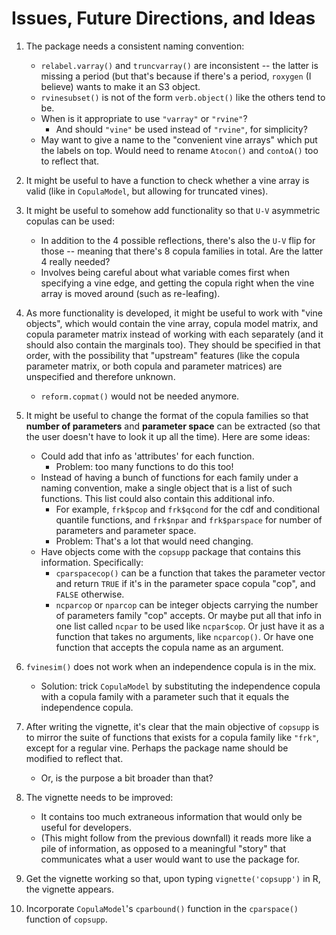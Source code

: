 # Issues, Future Directions, and Ideas

1. The package needs a consistent naming convention:
	* `relabel.varray()` and `truncvarray()` are inconsistent -- the latter is missing a period (but that's because if there's a period, `roxygen` (I believe) wants to make it an S3 object.
	* `rvinesubset()` is not of the form `verb.object()` like the others tend to be.
	* When is it appropriate to use `"varray"` or `"rvine"`? 
		* And should `"vine"` be used instead of `"rvine"`, for simplicity? 
	* May want to give a name to the "convenient vine arrays" which put the labels on top. Would need to rename `Atocon()` and `contoA()` too to reflect that.

2. It might be useful to have a function to check whether a vine array is valid (like in `CopulaModel`, but allowing for truncated vines).

3. It might be useful to somehow add functionality so that `U-V` asymmetric copulas can be used:
	* In addition to the 4 possible reflections, there's also the `U-V` flip for those -- meaning that there's 8 copula families in total. Are the latter 4 really needed?
	* Involves being careful about what variable comes first when specifying a vine edge, and getting the copula right when the vine array is moved around (such as re-leafing).

4. As more functionality is developed, it might be useful to work with "vine objects", which would contain the vine array, copula model matrix, and copula parameter matrix instead of working with each separately (and it should also contain the marginals too). They should be specified in that order, with the possibility that "upstream" features (like the copula parameter matrix, or both copula and parameter matrices) are unspecified and therefore unknown.
	* `reform.copmat()` would not be needed anymore.

5. It might be useful to change the format of the copula families so that **number of parameters** and **parameter space** can be extracted (so that the user doesn't have to look it up all the time). Here are some ideas:
	* Could add that info as 'attributes' for each function. 
		* Problem: too many functions to do this too!
	* Instead of having a bunch of functions for each family under a naming convention, make a single object that is a list of such functions. This list could also contain this additional info. 
		* For example, `frk$pcop` and `frk$qcond` for the cdf and conditional quantile functions, and `frk$npar` and `frk$parspace` for number of parameters and parameter space.
		* Problem: That's a lot that would need changing.
	* Have objects come with the `copsupp` package that contains this information. Specifically:
		* `cparspacecop()` can be a function that takes the parameter vector and return `TRUE` if it's in the parameter space copula "cop", and `FALSE` otherwise.
		* `ncparcop` or `nparcop` can be integer objects carrying the number of parameters family "cop" accepts. Or maybe put all that info in one list called `ncpar` to be used like `ncpar$cop`. Or just have it as a function that takes no arguments, like `ncparcop()`. Or have one function that accepts the copula name as an argument.

6. `fvinesim()` does not work when an independence copula is in the mix.
	* Solution: trick `CopulaModel` by substituting the independence copula with a copula family with a parameter such that it equals the independence copula.

7. After writing the vignette, it's clear that the main objective of `copsupp` is to mirror the suite of functions that exists for a copula family like `"frk"`, except for a regular vine. Perhaps the package name should be modified to reflect that.
	* Or, is the purpose a bit broader than that?

8. The vignette needs to be improved:
	* It contains too much extraneous information that would only be useful for developers.
	* (This might follow from the previous downfall) it reads more like a pile of information, as opposed to a meaningful "story" that communicates what a user would want to use the package for. 

9. Get the vignette working so that, upon typing `vignette('copsupp')` in R, the vignette appears.

10. Incorporate `CopulaModel`'s `cparbound()` function in the `cparspace()` function of `copsupp`. 
